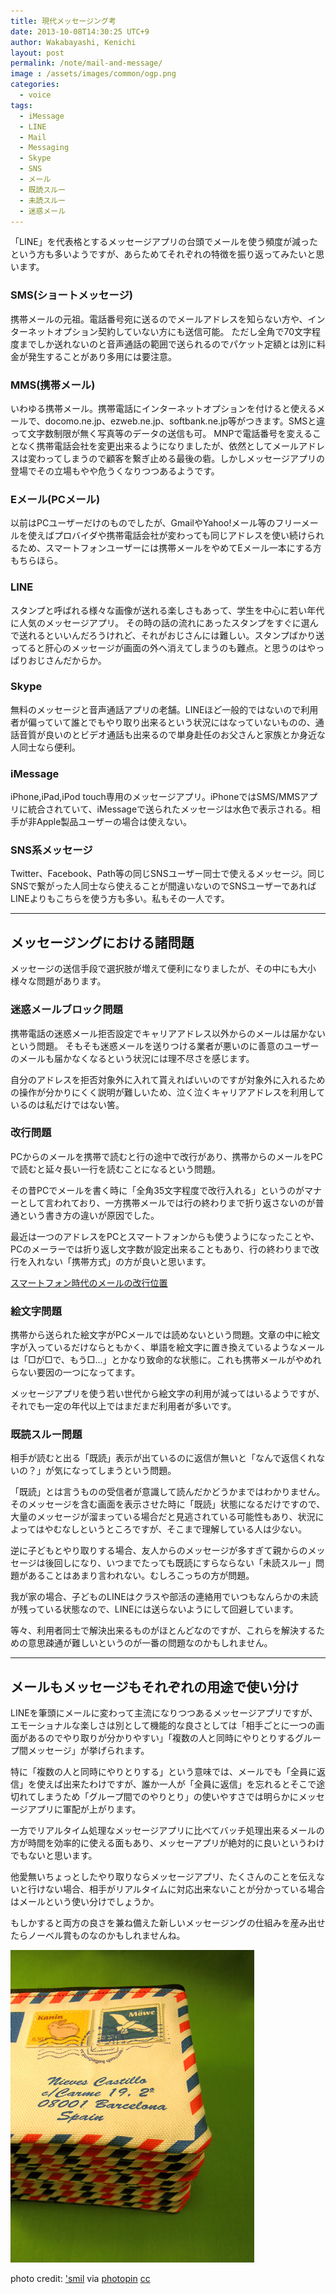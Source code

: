 ```yaml
---
title: 現代メッセージング考
date: 2013-10-08T14:30:25 UTC+9
author: Wakabayashi, Kenichi
layout: post
permalink: /note/mail-and-message/
image : /assets/images/common/ogp.png
categories:
  - voice
tags:
  - iMessage
  - LINE
  - Mail
  - Messaging
  - Skype
  - SNS
  - メール
  - 既読スルー
  - 未読スルー
  - 迷惑メール
---
```

「LINE」を代表格とするメッセージアプリの台頭でメールを使う頻度が減ったという方も多いようですが、あらためてそれぞれの特徴を振り返ってみたいと思います。


### SMS(ショートメッセージ)
携帯メールの元祖。電話番号宛に送るのでメールアドレスを知らない方や、インターネットオプション契約していない方にも送信可能。
ただし全角で70文字程度までしか送れないのと音声通話の範囲で送られるのでパケット定額とは別に料金が発生することがあり多用には要注意。

### MMS(携帯メール)
いわゆる携帯メール。携帯電話にインターネットオプションを付けると使えるメールで、docomo.ne.jp、ezweb.ne.jp、softbank.ne.jp等がつきます。SMSと違って文字数制限が無く写真等のデータの送信も可。
MNPで電話番号を変えることなく携帯電話会社を変更出来るようになりましたが、依然としてメールアドレスは変わってしまうので顧客を繋ぎ止める最後の砦。しかしメッセージアプリの登場でその立場もやや危うくなりつつあるようです。

### Eメール(PCメール)
以前はPCユーザーだけのものでしたが、GmailやYahoo!メール等のフリーメールを使えばプロバイダや携帯電話会社が変わっても同じアドレスを使い続けられるため、スマートフォンユーザーには携帯メールをやめてEメール一本にする方もちらほら。

### LINE
スタンプと呼ばれる様々な画像が送れる楽しさもあって、学生を中心に若い年代に人気のメッセージアプリ。
その時の話の流れにあったスタンプをすぐに選んで送れるといいんだろうけれど、それがおじさんには難しい。スタンプばかり送ってると肝心のメッセージが画面の外へ消えてしまうのも難点。と思うのはやっぱりおじさんだからか。

### Skype
無料のメッセージと音声通話アプリの老舗。LINEほど一般的ではないので利用者が偏っていて誰とでもやり取り出来るという状況にはなっていないものの、通話音質が良いのとビデオ通話も出来るので単身赴任のお父さんと家族とか身近な人同士なら便利。

### iMessage
iPhone,iPad,iPod touch専用のメッセージアプリ。iPhoneではSMS/MMSアプリに統合されていて、iMessageで送られたメッセージは水色で表示される。相手が非Apple製品ユーザーの場合は使えない。

### SNS系メッセージ
Twitter、Facebook、Path等の同じSNSユーザー同士で使えるメッセージ。同じSNSで繋がった人同士なら使えることが間違いないのでSNSユーザーであればLINEよりもこちらを使う方も多い。私もその一人です。

- - -
## メッセージングにおける諸問題

メッセージの送信手段で選択肢が増えて便利になりましたが、その中にも大小様々な問題があります。


### 迷惑メールブロック問題

携帯電話の迷惑メール拒否設定でキャリアアドレス以外からのメールは届かないという問題。
そもそも迷惑メールを送りつける業者が悪いのに善意のユーザーのメールも届かなくなるという状況には理不尽さを感じます。

自分のアドレスを拒否対象外に入れて貰えればいいのですが対象外に入れるための操作が分かりにくく説明が難しいため、泣く泣くキャリアアドレスを利用しているのは私だけではない筈。


### 改行問題

PCからのメールを携帯で読むと行の途中で改行があり、携帯からのメールをPCで読むと延々長い一行を読むことになるという問題。

その昔PCでメールを書く時に「全角35文字程度で改行入れる」というのがマナーとして言われており、一方携帯メールでは行の終わりまで折り返さないのが普通という書き方の違いが原因でした。

最近は一つのアドレスをPCとスマートフォンからも使うようになったことや、PCのメーラーでは折り返し文字数が設定出来ることもあり、行の終わりまで改行を入れない「携帯方式」の方が良いと思います。

[スマートフォン時代のメールの改行位置](/line-break/)


### 絵文字問題

携帯から送られた絵文字がPCメールでは読めないという問題。文章の中に絵文字が入っているだけならともかく、単語を絵文字に置き換えているようなメールは「□が□で、もう□...」とかなり致命的な状態に。これも携帯メールがやめれらない要因の一つになってます。

メッセージアプリを使う若い世代から絵文字の利用が減ってはいるようですが、それでも一定の年代以上ではまだまだ利用者が多いです。


### 既読スルー問題

相手が読むと出る「既読」表示が出ているのに返信が無いと「なんで返信くれないの？」が気になってしまうという問題。

「既読」とは言うものの受信者が意識して読んだかどうかまではわかりません。そのメッセージを含む画面を表示させた時に「既読」状態になるだけですので、大量のメッセージが溜まっている場合だと見逃されている可能性もあり、状況によってはやむなしというところですが、そこまで理解している人は少ない。

逆に子どもとやり取りする場合、友人からのメッセージが多すぎて親からのメッセージは後回しになり、いつまでたっても既読にすらならない「未読スルー」問題があることはあまり言われない。むしろこっちの方が問題。

我が家の場合、子どものLINEはクラスや部活の連絡用でいつもなんらかの未読が残っている状態なので、LINEには送らないようにして回避しています。


等々、利用者同士で解決出来るものがほとんどなのですが、これらを解決するための意思疎通が難しいというのが一番の問題なのかもしれません。

- - -
## メールもメッセージもそれぞれの用途で使い分け

LINEを筆頭にメールに変わって主流になりつつあるメッセージアプリですが、エモーショナルな楽しさは別として機能的な良さとしては「相手ごとに一つの画面があるのでやり取りが分かりやすい」「複数の人と同時にやりとりするグループ間メッセージ」が挙げられます。

特に「複数の人と同時にやりとりする」という意味では、メールでも「全員に返信」を使えば出来たわけですが、誰か一人が「全員に返信」を忘れるとそこで途切れてしまうため「グループ間でのやりとり」の使いやすさでは明らかにメッセージアプリに軍配が上がります。

一方でリアルタイム処理なメッセージアプリに比べてバッチ処理出来るメールの方が時間を効率的に使える面もあり、メッセーアプリが絶対的に良いというわけでもないと思います。

他愛無いちょっとしたやり取りならメッセージアプリ、たくさんのことを伝えないと行けない場合、相手がリアルタイムに対応出来ないことが分かっている場合はメールという使い分けでしょうか。

もしかすると両方の良さを兼ね備えた新しいメッセージングの仕組みを産み出せたらノーベル賞ものなのかもしれませんね。

![mail](/assets/images/2013/10/medium_308123041.jpg)

photo credit: ['smil](http://www.flickr.com/photos/smil/308123041/) via [photopin](http://photopin.com) [cc](http://creativecommons.org/licenses/by-nc-nd/2.0/)